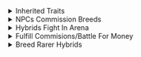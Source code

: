 <details>
    <summary>Inherited Traits</summary>

- 1 Trait/Slot
    - Traits Conflict
        - Cointoss
            - Rarer Traits Less Likely
    - Slots
        - Skin
        - Tail
        - Head
        - Legs
        - Feet
        - Eye
            - Amount
            - Type
        - Weapon
            - Element
                - Earth
                - Fire
                - Water
                - Air
                - Lightning
                - Light
                - Dark
                - Toxic
            - Emitter
                - Breath
                - Tail
                - Teeth
                - Claws
- Traits Define Stats
</details>
<details>
    <summary>NPCs Commission Breeds</summary>

- Better Hybrids
    - More Money
</details>
<details>
    <summary>Hybrids Fight In Arena</summary>

- Win Fights To Go Up In Rank
    - Ranks
        - Roman Numerals
    - Higher Rank
        - More Rewards
            - Money
            - Eggs
            - Boosts
            - Discounts
            - Etc.
</details>
<details>
    <summary>Fulfill Commisions/Battle For Money</summary>

- Buy Eggs With Money
    - Hatch Eggs Into New Animals To Breed
</details>
<details>
    <summary>Breed Rarer Hybrids</summary>

- Higher Player Tier
    - Tiers
        - I
        - II
        - III
        - IV
        - V
        - VI
    - Rarer Eggs In Shop
        - Rarities
            - Common
            - Uncommon
            - Rare
            - Legendary
            - Mythical
            - Deific
</details>
